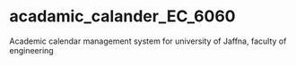 # acadamic_calander_EC_6060
Academic calendar management system for university of Jaffna, faculty of engineering 

